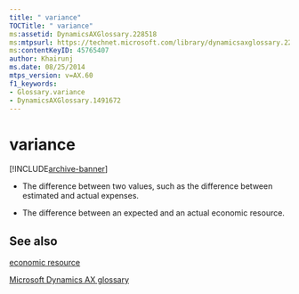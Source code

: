 ```yaml
---
title: " variance"
TOCTitle: " variance"
ms:assetid: DynamicsAXGlossary.228518
ms:mtpsurl: https://technet.microsoft.com/library/dynamicsaxglossary.228518(v=AX.60)
ms:contentKeyID: 45765407
author: Khairunj
ms.date: 08/25/2014
mtps_version: v=AX.60
f1_keywords:
- Glossary.variance
- DynamicsAXGlossary.1491672
---
```


# variance


[!INCLUDE[archive-banner](includes/archive-banner.md)]

  - The difference between two values, such as the difference between estimated and actual expenses.

  - The difference between an expected and an actual economic resource.

## See also

[economic resource](economic-resource.md)

[Microsoft Dynamics AX glossary](glossary/microsoft-dynamics-ax-glossary.md)

  


